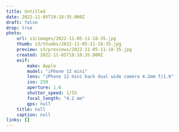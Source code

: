 ```yaml
---
title: Untitled
date: 2022-11-05T19:18:35.000Z
draft: false
drop: true
photo:
    url: s3/images/2022-11-05-11-18-35.jpg
    thumb: s3/thumbs/2022-11-05-11-18-35.jpg
    preview: s3/previews/2022-11-05-11-18-35.jpg
    created: 2022-11-05T19:18:35.000Z
    exif:
        make: Apple
        model: "iPhone 12 mini"
        lens: "iPhone 12 mini back dual wide camera 4.2mm f/1.6"
        iso: 250
        aperture: 1.6
        shutter_speed: 1/55
        focal_length: "4.2 mm"
        gps: null
    title: null
    caption: null
links: []
---
```

